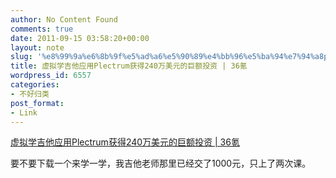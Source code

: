 ```yaml
---
author: No Content Found
comments: true
date: 2011-09-15 03:58:20+00:00
layout: note
slug: '%e8%99%9a%e6%8b%9f%e5%ad%a6%e5%90%89%e4%bb%96%e5%ba%94%e7%94%a8plectrum%e8%8e%b7%e5%be%97240%e4%b8%87%e7%be%8e%e5%85%83%e7%9a%84%e5%b7%a8%e9%a2%9d%e6%8a%95%e8%b5%84-36%e6%b0%aa'
title: 虚拟学吉他应用Plectrum获得240万美元的巨额投资 | 36氪
wordpress_id: 6557
categories:
- 不好归类
post_format:
- Link
---
```


[虚拟学吉他应用Plectrum获得240万美元的巨额投资 | 36氪](http://www.36kr.com/p/47163.html?utm_medium=twitter&utm_source=twitterfeed)

要不要下载一个来学一学，我吉他老师那里已经交了1000元，只上了两次课。
